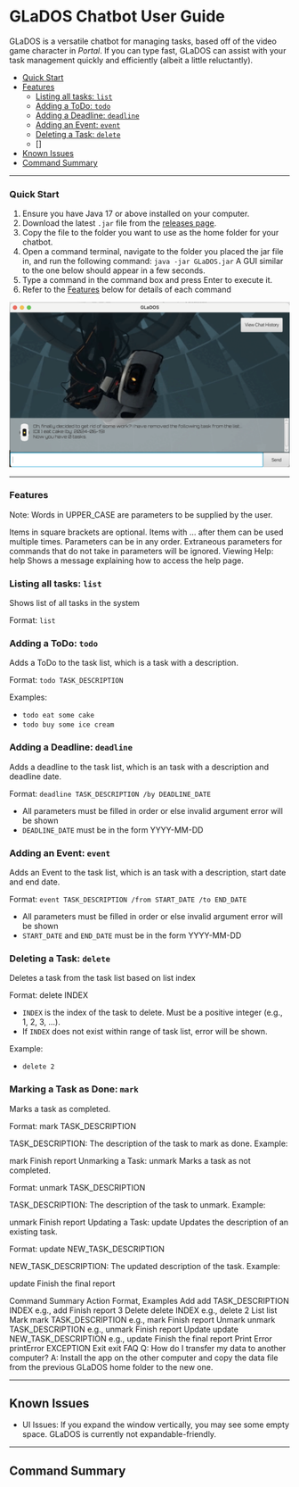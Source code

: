 # GLaDOS Chatbot User Guide

GLaDOS is a versatile chatbot for managing tasks, based off of the video game character in _Portal_. If you can type fast, GLaDOS can assist with your task management quickly and efficiently (albeit a little reluctantly).

- [Quick Start](#quick-start)
- [Features](#features)
  - [Listing all tasks: `list`](#listing-all-tasks-list)
  - [Adding a ToDo: `todo`](#adding-a-todo-todo)
  - [Adding a Deadline: `deadline`](#adding-a-deadline-deadline)
  - [Adding an Event: `event`](#adding-an-event-event)
  - [Deleting a Task: `delete`](#deleting-a-task-delete)
  - []
- [Known Issues](#known-issues)
- [Command Summary](#command-summary)

---

### Quick Start

1. Ensure you have Java 17 or above installed on your computer.
2. Download the latest `.jar` file from the [releases page](https://github.com/jayjay19630/ip/releases).
3. Copy the file to the folder you want to use as the home folder for your chatbot.
4. Open a command terminal, navigate to the folder you placed the jar file in, and run the following command:
   `java -jar GLaDOS.jar`
   A GUI similar to the one below should appear in a few seconds.
5. Type a command in the command box and press Enter to execute it.
6. Refer to the [Features](#features) below for details of each command

![Glados Image](./Ui.png)

---

### Features

Note: Words in UPPER_CASE are parameters to be supplied by the user.

Items in square brackets are optional.
Items with …​ after them can be used multiple times.
Parameters can be in any order.
Extraneous parameters for commands that do not take in parameters will be ignored.
Viewing Help: help
Shows a message explaining how to access the help page.

### Listing all tasks: `list`

Shows list of all tasks in the system

Format: `list`

### Adding a ToDo: `todo`

Adds a ToDo to the task list, which is a task with a description.

Format: `todo TASK_DESCRIPTION`

Examples:

- `todo eat some cake`
- `todo buy some ice cream`

### Adding a Deadline: `deadline`

Adds a deadline to the task list, which is an task with a description and deadline date.

Format: `deadline TASK_DESCRIPTION /by DEADLINE_DATE`

- All parameters must be filled in order or else invalid argument error will be shown
- `DEADLINE_DATE` must be in the form YYYY-MM-DD

### Adding an Event: `event`

Adds an Event to the task list, which is an task with a description, start date and end date.

Format: `event TASK_DESCRIPTION /from START_DATE /to END_DATE`

- All parameters must be filled in order or else invalid argument error will be shown
- `START_DATE` and `END_DATE` must be in the form YYYY-MM-DD

### Deleting a Task: `delete`

Deletes a task from the task list based on list index

Format: delete INDEX

- `INDEX` is the index of the task to delete. Must be a positive integer (e.g., 1, 2, 3, …​).
- If `INDEX` does not exist within range of task list, error will be shown.

Example:

- `delete 2`

### Marking a Task as Done: `mark`

Marks a task as completed.

Format: mark TASK_DESCRIPTION

TASK_DESCRIPTION: The description of the task to mark as done.
Example:

mark Finish report
Unmarking a Task: unmark
Marks a task as not completed.

Format: unmark TASK_DESCRIPTION

TASK_DESCRIPTION: The description of the task to unmark.
Example:

unmark Finish report
Updating a Task: update
Updates the description of an existing task.

Format: update NEW_TASK_DESCRIPTION

NEW_TASK_DESCRIPTION: The updated description of the task.
Example:

update Finish the final report

Command Summary
Action Format, Examples
Add add TASK_DESCRIPTION INDEX
e.g., add Finish report 3
Delete delete INDEX
e.g., delete 2
List list
Mark mark TASK_DESCRIPTION
e.g., mark Finish report
Unmark unmark TASK_DESCRIPTION
e.g., unmark Finish report
Update update NEW_TASK_DESCRIPTION
e.g., update Finish the final report
Print Error printError EXCEPTION
Exit exit
FAQ
Q: How do I transfer my data to another computer?
A: Install the app on the other computer and copy the data file from the previous GLaDOS home folder to the new one.

---

## Known Issues

- UI Issues: If you expand the window vertically, you may see some empty space. GLaDOS is currently not expandable-friendly.

---

## Command Summary
